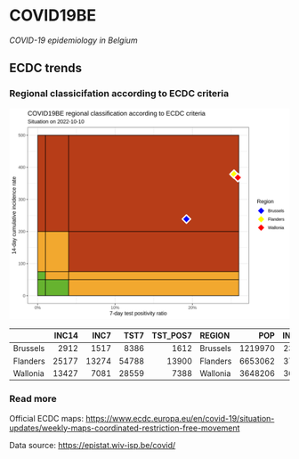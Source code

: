 
# COVID19BE

*COVID-19 epidemiology in Belgium*

## ECDC trends

### Regional classicifation according to ECDC criteria

![](COVID9BE-ecdc-trend.png)

|          | INC14 |  INC7 |  TST7 | TST\_POS7 | REGION   |     POP | INC14\_RT |       PR7 |        GR |
| :------- | ----: | ----: | ----: | --------: | :------- | ------: | --------: | --------: | --------: |
| Brussels |  2912 |  1517 |  8386 |      1612 | Brussels | 1219970 |  238.6944 | 0.1922251 | 0.0874552 |
| Flanders | 25177 | 13274 | 54788 |     13900 | Flanders | 6653062 |  378.4273 | 0.2537052 | 0.1151810 |
| Wallonia | 13427 |  7081 | 28559 |      7388 | Wallonia | 3648206 |  368.0439 | 0.2586925 | 0.1158210 |

### Read more

Official ECDC maps:
<https://www.ecdc.europa.eu/en/covid-19/situation-updates/weekly-maps-coordinated-restriction-free-movement>

Data source: <https://epistat.wiv-isp.be/covid/>
